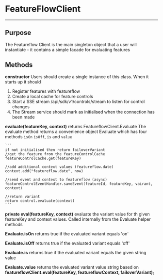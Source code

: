 # FeatureFlowClient

---

## Purpose
The Featureflow Client is the main singleton object that a user will instantiate - it contains a simple facade for evaluating features

## Methods
**constructor**
Users should create a single instance of this class. When it starts up it should 
1. Register features with featureflow
2. Create a local cache for feature controls 
2. Start a SSE stream /api/sdk/v1/controls/stream to listen for control changes
3. The Stream service should mark as initialised when the connection has been made


**evaluate(featureKey, context)** 
returns FeatureflowClient.Evaluate
The evaluate method returns a convenience object Evaluate which has four methods `isOn` `isOff`, `is` and `value`
    
    ```
    if not initialised then return failoverVariant     
    //get the feature from the featureControlCache     
    featureControlCache.get(featureKey)
    
    //add additional context values (featureflow.date)
    context.add("featureflow.date", now)
    
    //send event and context to featureflow (async)
    featureControlEventHandler.saveEvent(featureId, featureKey, vairant, context)
      
    //return variant
    return control.evaluate(context)         
    ```
    
**private eval(featureKey, context)** evaluate the variant value for th given featureKey and context values. Called internally from the Evaluate helper methods

**Evaluate.isOn** returns true if the evaluated variant equals 'on'
  
**Evaluate.isOff** returns true if the evaluated variant equals 'off'
  
**Evaluate.is** returns true if the evaluated variant equals the given string value
  
**Evaluate.value** returns the evaluated variant value string based on **featureflowClient.eval(featureKey, featureflowContext, failoverVariant);**


